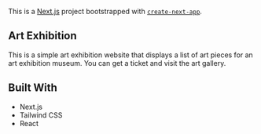 This is a [Next.js](https://nextjs.org) project bootstrapped with [`create-next-app`](https://nextjs.org/docs/app/api-reference/cli/create-next-app).

## Art Exhibition

This is a simple art exhibition website that displays a list of art pieces for an art exhibition museum. You can get a ticket and visit the art gallery.


## Built With

- Next.js
- Tailwind CSS
- React

 
